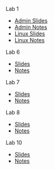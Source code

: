 Lab 1
- [Admin Slides](https://ee250.github.io/Presentations/Lab%201/Lab%201%20Admin#1)
- [Admin Notes](https://github.com/EE250/EE250.github.io/blob/main/Presentations/Lab%201/Lab%201%20Admin.md)
- [Linux Slides](https://ee250.github.io/Presentations/Lab%201/Lab%201%20Linux#1)
- [Linux Notes](https://github.com/EE250/EE250.github.io/blob/main/Presentations/Lab%201/Lab%201%20Linux.md)

Lab 6
- [Slides](https://ee250.github.io/Presentations/Lab%206/Lab%206%20REST#1)
- [Notes](https://github.com/EE250/EE250.github.io/blob/main/Presentations/Lab%206/Lab%206%20REST.md)

Lab 7
- [Slides](https://ee250.github.io/Presentations/Lab%207/Lab%207%20ADC%20DAC#1)
- [Notes](https://github.com/EE250/EE250.github.io/blob/main/Presentations/Lab%207/Lab%207%20ADC%20DAC.md)

Lab 8
- [Slides](https://ee250.github.io/Presentations/Lab%208/Lab%208%20FFT.html#1)
- [Notes](https://github.com/EE250/EE250.github.io/blob/main/Presentations/Lab%208/Lab%208%20FFT.md)

Lab 10
- [Slides](https://ee250.github.io/Presentations/Lab%2010/Lab%2010.html#1)
- [Notes](https://github.com/EE250/EE250.github.io/blob/main/Presentations/Lab%2010/Lab%2010.md)